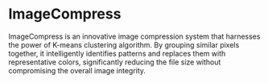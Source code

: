 # ImageCompress
ImageCompress is an innovative image compression system that harnesses the power of K-means clustering algorithm. By grouping similar pixels together, it intelligently identifies patterns and replaces them with representative colors, significantly reducing the file size without compromising the overall image integrity. 
